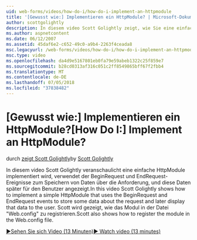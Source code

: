 ```yaml
---
uid: web-forms/videos/how-do-i/how-do-i-implement-an-httpmodule
title: '[Gewusst wie:] Implementieren ein HttpModule? | Microsoft-Dokumentation'
author: scottgolightly
description: In diesem video Scott Golightly zeigt, wie Sie eine einfache HttpModule zu implementieren, die die BeginRequest und EndRequest-Ereignisse verwendet, um einige Daten über die Anforderung zu speichern...
ms.author: aspnetcontent
ms.date: 06/12/2007
ms.assetid: 45daf6e2-c652-49c0-a9b4-2263f4ceada8
msc.legacyurl: /web-forms/videos/how-do-i/how-do-i-implement-an-httpmodule
msc.type: video
ms.openlocfilehash: da4d9e5167801eb0fa79e59abeb1322c25f859e7
ms.sourcegitcommit: b28cd0313af316c051c2ff8549865bff67f2fbb4
ms.translationtype: MT
ms.contentlocale: de-DE
ms.lasthandoff: 07/05/2018
ms.locfileid: "37838482"
---
```

<a name="how-do-i-implement-an-httpmodule"></a><span data-ttu-id="47e5d-104">[Gewusst wie:] Implementieren ein HttpModule?</span><span class="sxs-lookup"><span data-stu-id="47e5d-104">[How Do I:] Implement an HttpModule?</span></span>
====================
<span data-ttu-id="47e5d-105">durch [zeigt Scott Golightly](https://github.com/scottgolightly)</span><span class="sxs-lookup"><span data-stu-id="47e5d-105">by [Scott Golightly](https://github.com/scottgolightly)</span></span>

<span data-ttu-id="47e5d-106">In diesem video Scott Golightly veranschaulicht eine einfache HttpModule implementiert wird, verwendet der BeginRequest und EndRequest-Ereignisse zum Speichern von Daten über die Anforderung, und diese Daten später für den Benutzer angezeigt.</span><span class="sxs-lookup"><span data-stu-id="47e5d-106">In this video Scott Golightly shows how to implement a simple HttpModule that uses the BeginRequest and EndRequest events to store some data about the request and later display that data to the user.</span></span> <span data-ttu-id="47e5d-107">Scott wird gezeigt, wie das Modul in der Datei "Web.config" zu registrieren.</span><span class="sxs-lookup"><span data-stu-id="47e5d-107">Scott also shows how to register the module in the Web.config file.</span></span>

[<span data-ttu-id="47e5d-108">&#9654;Sehen Sie sich Video (13 Minuten)</span><span class="sxs-lookup"><span data-stu-id="47e5d-108">&#9654; Watch video (13 minutes)</span></span>](https://channel9.msdn.com/Blogs/ASP-NET-Site-Videos/how-do-i-implement-an-httpmodule)
